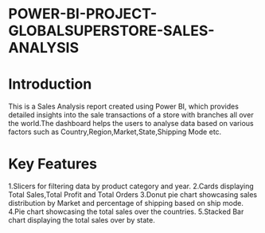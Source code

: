 # POWER-BI-PROJECT-GLOBALSUPERSTORE-SALES-ANALYSIS
# Introduction
This is a Sales Analysis report created using Power BI, which provides detailed insights into the sale transactions of a store with branches all over the world.The dashboard helps the users to analyse data based on various factors such as Country,Region,Market,State,Shipping Mode etc.
# Key Features
1.Slicers for filtering data by product category and year.
2.Cards displaying Total Sales,Total Profit and Total Orders
3.Donut pie chart showcasing sales distribution by Market and percentage of shipping based on ship mode.
4.Pie chart showcasing the total sales over the countries.
5.Stacked Bar chart displaying the total sales over by state.

